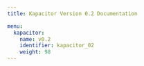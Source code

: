 ```yaml
---
title: Kapacitor Version 0.2 Documentation

menu:
  kapacitor:
    name: v0.2
    identifier: kapacitor_02
    weight: 98
---
```

